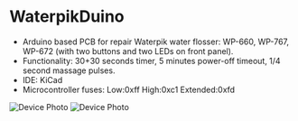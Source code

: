﻿# WaterpikDuino
* Arduino based PCB for repair Waterpik water flosser: WP-660, WP-767, WP-672 (with two buttons and two LEDs on front panel).
* Functionality: 30+30 seconds timer, 5 minutes power-off timeout, 1/4 second massage pulses.
* IDE: KiCad
* Microcontroller fuses: Low:0xff High:0xc1 Extended:0xfd

![Device Photo](https://i.imgur.com/GkDahYm.jpg)
![Device Photo](https://i.imgur.com/D9tFRBc.jpg)
